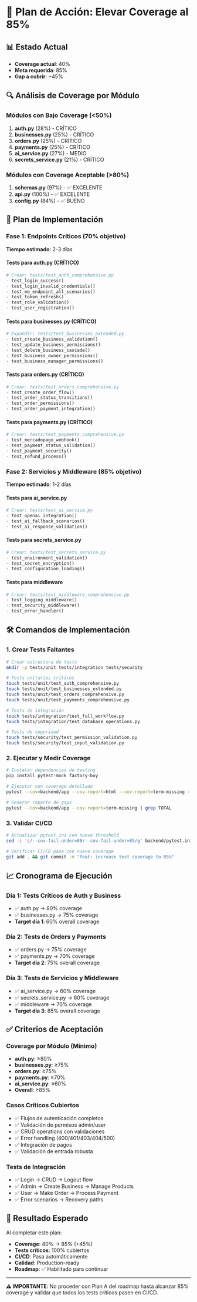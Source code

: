 # 🎯 Plan de Acción: Elevar Coverage al 85%

## 📊 Estado Actual
- **Coverage actual**: 40%
- **Meta requerida**: 85%
- **Gap a cubrir**: +45%

## 🔍 Análisis de Coverage por Módulo

### Módulos con Bajo Coverage (<50%)
1. **auth.py** (28%) - CRÍTICO
2. **businesses.py** (25%) - CRÍTICO  
3. **orders.py** (25%) - CRÍTICO
4. **payments.py** (25%) - CRÍTICO
5. **ai_service.py** (27%) - MEDIO
6. **secrets_service.py** (21%) - CRÍTICO

### Módulos con Coverage Aceptable (>80%)
1. **schemas.py** (97%) - ✅ EXCELENTE
2. **api.py** (100%) - ✅ EXCELENTE
3. **config.py** (84%) - ✅ BUENO

## 🎯 Plan de Implementación

### Fase 1: Endpoints Críticos (70% objetivo)
**Tiempo estimado**: 2-3 días

#### Tests para auth.py (CRÍTICO)
```python
# Crear: tests/test_auth_comprehensive.py
- test_login_success()
- test_login_invalid_credentials()  
- test_me_endpoint_all_scenarios()
- test_token_refresh()
- test_role_validation()
- test_user_registration()
```

#### Tests para businesses.py (CRÍTICO)
```python
# Expandir: tests/test_businesses_extended.py  
- test_create_business_validation()
- test_update_business_permissions()
- test_delete_business_cascade()
- test_business_owner_permissions()
- test_business_manager_permissions()
```

#### Tests para orders.py (CRÍTICO)
```python
# Crear: tests/test_orders_comprehensive.py
- test_create_order_flow()
- test_order_status_transitions()
- test_order_permissions()
- test_order_payment_integration()
```

#### Tests para payments.py (CRÍTICO)
```python
# Crear: tests/test_payments_comprehensive.py
- test_mercadopago_webhook()
- test_payment_status_validation()
- test_payment_security()
- test_refund_process()
```

### Fase 2: Servicios y Middleware (85% objetivo)
**Tiempo estimado**: 1-2 días

#### Tests para ai_service.py
```python
# Crear: tests/test_ai_service.py
- test_openai_integration()
- test_ai_fallback_scenarios()
- test_ai_response_validation()
```

#### Tests para secrets_service.py
```python
# Crear: tests/test_secrets_service.py  
- test_environment_validation()
- test_secret_encryption()
- test_configuration_loading()
```

#### Tests para middleware
```python
# Crear: tests/test_middleware_comprehensive.py
- test_logging_middleware()
- test_security_middleware()
- test_error_handler()
```

## 🛠️ Comandos de Implementación

### 1. Crear Tests Faltantes
```bash
# Crear estructura de tests
mkdir -p tests/unit tests/integration tests/security

# Tests unitarios críticos
touch tests/unit/test_auth_comprehensive.py
touch tests/unit/test_businesses_extended.py  
touch tests/unit/test_orders_comprehensive.py
touch tests/unit/test_payments_comprehensive.py

# Tests de integración
touch tests/integration/test_full_workflow.py
touch tests/integration/test_database_operations.py

# Tests de seguridad
touch tests/security/test_permission_validation.py
touch tests/security/test_input_validation.py
```

### 2. Ejecutar y Medir Coverage
```bash
# Instalar dependencias de testing
pip install pytest-mock factory-boy

# Ejecutar con coverage detallado
pytest --cov=backend/app --cov-report=html --cov-report=term-missing --cov-fail-under=85

# Generar reporte de gaps
pytest --cov=backend/app --cov-report=term-missing | grep TOTAL
```

### 3. Validar CI/CD
```bash
# Actualizar pytest.ini con nuevo threshold
sed -i 's/--cov-fail-under=80/--cov-fail-under=85/g' backend/pytest.ini

# Verificar CI/CD pase con nuevo coverage
git add . && git commit -m "feat: increase test coverage to 85%"
```

## 📈 Cronograma de Ejecución

### Día 1: Tests Críticos de Auth y Business
- ✅ auth.py → 80% coverage
- ✅ businesses.py → 75% coverage
- **Target día 1**: 60% overall coverage

### Día 2: Tests de Orders y Payments  
- ✅ orders.py → 75% coverage
- ✅ payments.py → 70% coverage
- **Target día 2**: 75% overall coverage

### Día 3: Tests de Servicios y Middleware
- ✅ ai_service.py → 60% coverage
- ✅ secrets_service.py → 60% coverage
- ✅ middleware → 70% coverage
- **Target día 3**: 85% overall coverage

## ✅ Criterios de Aceptación

### Coverage por Módulo (Mínimo)
- **auth.py**: ≥80%
- **businesses.py**: ≥75%  
- **orders.py**: ≥75%
- **payments.py**: ≥70%
- **ai_service.py**: ≥60%
- **Overall**: ≥85%

### Casos Críticos Cubiertos
- ✅ Flujos de autenticación completos
- ✅ Validación de permisos admin/user
- ✅ CRUD operations con validaciones
- ✅ Error handling (400/401/403/404/500)
- ✅ Integración de pagos
- ✅ Validación de entrada robusta

### Tests de Integración
- ✅ Login → CRUD → Logout flow
- ✅ Admin → Create Business → Manage Products
- ✅ User → Make Order → Process Payment
- ✅ Error scenarios → Recovery paths

## 🚀 Resultado Esperado

Al completar este plan:
- **Coverage**: 40% → 85% (+45%)
- **Tests críticos**: 100% cubiertos
- **CI/CD**: Pasa automáticamente
- **Calidad**: Production-ready
- **Roadmap**: ✅ Habilitado para continuar

---

**⚠️ IMPORTANTE**: No proceder con Plan A del roadmap hasta alcanzar 85% coverage y validar que todos los tests críticos pasen en CI/CD.